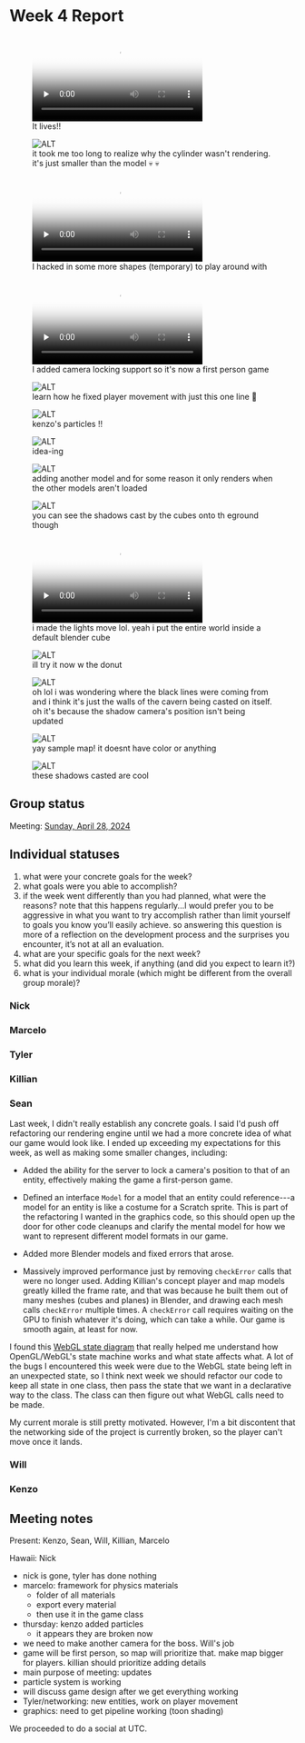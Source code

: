 # Week 4 Report

<!-- add at least one of your latest screenshots to your group page -->

<div class="gallery">
  <figure>
    <video src="../../images/dev/movement.mp4" controls preload="none" poster="../../images/dev/movement-poster.png"></video>
    <figcaption>
      It lives!!
    </figcaption>
  </figure>
  <figure>
    <img src="../../images/dev/tiny-player.png" alt="ALT">
    <figcaption>
      it took me too long to realize why the cylinder wasn't rendering. it's just smaller than the model 💀 💀
    </figcaption>
  </figure>
  <figure>
    <video src="../../images/dev/more-shapes.mp4" controls preload="none" poster="../../images/dev/more-shapes-poster.png"></video>
    <figcaption>
      I hacked in some more shapes (temporary) to play around with
    </figcaption>
  </figure>
  <figure>
    <video src="../../images/dev/first-person.mp4" controls preload="none" poster="../../images/dev/first-person-poster.png"></video>
    <figcaption>
      I added camera locking support so it's now a first person game
    </figcaption>
  </figure>
  <figure>
    <img src="../../images/dev/net-bug.png" alt="ALT">
    <figcaption>
      learn how he fixed player movement with just this one line 🤯
    </figcaption>
  </figure>
  <figure>
    <img src="../../images/dev/particles.png" alt="ALT">
    <figcaption>
      kenzo's particles !!
    </figcaption>
  </figure>
  <figure>
    <img src="../../images/concept/cave-napkin.png" alt="ALT">
    <figcaption>
      idea-ing
    </figcaption>
  </figure>
  <figure>
    <img src="../../images/dev/dark-cave.png" alt="ALT">
    <figcaption>
      adding another model and for some reason it only renders when the other models aren't loaded
    </figcaption>
  </figure>
  <figure>
    <img src="../../images/dev/shadow.png" alt="ALT">
    <figcaption>
      you can see the shadows cast by the cubes onto th eground though
    </figcaption>
  </figure>
  <figure>
    <video src="../../images/dev/moving-lights.mp4" controls preload="none" poster="../../images/dev/moving-lights-poster.png"></video>
    <figcaption>
      i made the lights move lol. yeah i put the entire world inside a default blender cube
    </figcaption>
  </figure>
  <figure>
    <img src="../../images/dev/donut.png" alt="ALT">
    <figcaption>
      ill try it now w the donut
    </figcaption>
  </figure>
  <figure>
    <img src="../../images/dev/wall-shadow.png" alt="ALT">
    <figcaption>
      oh lol i was wondering where the black lines were coming from and i think it's just the walls of the cavern being casted on itself. oh it's because the shadow camera's position isn't being updated
    </figcaption>
  </figure>
  <figure>
    <img src="../../images/dev/concept-map.png" alt="ALT">
    <figcaption>
      yay sample map! it doesnt have color or anything
    </figcaption>
  </figure>
  <figure>
    <img src="../../images/dev/shadows.png" alt="ALT">
    <figcaption>
      these shadows casted are cool
    </figcaption>
  </figure>
</div>

## Group status

<!-- include both the week # and the date of the meeting -->

Meeting: [Sunday, April 28, 2024](#meeting-notes)

<!-- summarize your overall status for the week -->

<!-- add a statement summarizing the group morale (feel free to be creative in expressing your morale) -->

## Individual statuses

1. what were your concrete goals for the week?
1. what goals were you able to accomplish?
1. if the week went differently than you had planned, what were the reasons? note that this happens regularly...I would prefer you to be aggressive in what you want to try accomplish rather than limit yourself to goals you know you’ll easily achieve. so answering this question is more of a reflection on the development process and the surprises you encounter, it’s not at all an evaluation.
1. what are your specific goals for the next week?
1. what did you learn this week, if anything (and did you expect to learn it?)
1. what is your individual morale (which might be different from the overall group morale)?

### Nick

### Marcelo

### Tyler

### Killian

### Sean

Last week, I didn't really establish any concrete goals. I said I'd push off refactoring our rendering engine until we had a more concrete idea of what our game would look like. I ended up exceeding my expectations for this week, as well as making some smaller changes, including:

- Added the ability for the server to lock a camera's position to that of an entity, effectively making the game a first-person game.

- Defined an interface `Model` for a model that an entity could reference---a model for an entity is like a costume for a Scratch sprite. This is part of the refactoring I wanted in the graphics code, so this should open up the door for other code cleanups and clarify the mental model for how we want to represent different model formats in our game.

- Added more Blender models and fixed errors that arose.

- Massively improved performance just by removing `checkError` calls that were no longer used. Adding Killian's concept player and map models greatly killed the frame rate, and that was because he built them out of many meshes (cubes and planes) in Blender, and drawing each mesh calls `checkError` multiple times. A `checkError` call requires waiting on the GPU to finish whatever it's doing, which can take a while. Our game is smooth again, at least for now.

I found this [WebGL state diagram](https://webglfundamentals.org/webgl/lessons/resources/webgl-state-diagram.html) that really helped me understand how OpenGL/WebGL's state machine works and what state affects what. A lot of the bugs I encountered this week were due to the WebGL state being left in an unexpected state, so I think next week we should refactor our code to keep all state in one class, then pass the state that we want in a declarative way to the class. The class can then figure out what WebGL calls need to be made.

My current morale is still pretty motivated. However, I'm a bit discontent that the networking side of the project is currently broken, so the player can't move once it lands.

### Will

### Kenzo

## Meeting notes

Present: Kenzo, Sean, Will, Killian, Marcelo

Hawaii: Nick

- nick is gone, tyler has done nothing
- marcelo: framework for physics materials
  - folder of all materials
  - export every material
  - then use it in the game class
- thursday: kenzo added particles
  - it appears they are broken now
- we need to make another camera for the boss. Will's job
- game will be first person, so map will prioritize that. make map bigger for players. killian should prioritize adding details
- main purpose of meeting: updates
- particle system is working
- will discuss game design after we get everything working
- Tyler/networking: new entities, work on player movement
- graphics: need to get pipeline working (toon shading)

We proceeded to do a social at UTC.
